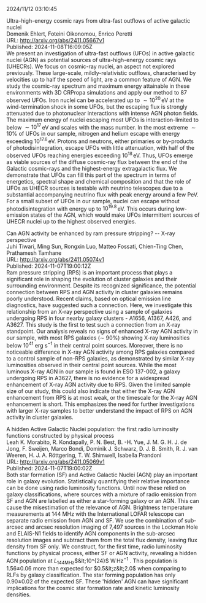 2024/11/12 03:10:45  

Ultra-high-energy cosmic rays from ultra-fast outflows of active
  galactic nuclei  
Domenik Ehlert, Foteini Oikonomou, Enrico Peretti  
URL: http://arxiv.org/abs/2411.05667v1  
Published: 2024-11-08T16:09:05Z  
  We present an investigation of ultra-fast outflows (UFOs) in active galactic nuclei (AGN) as potential sources of ultra-high-energy cosmic rays (UHECRs). We focus on cosmic-ray nuclei, an aspect not explored previously. These large-scale, mildly-relativistic outflows, characterised by velocities up to half the speed of light, are a common feature of AGN. We study the cosmic-ray spectrum and maximum energy attainable in these environments with 3D CRPropa simulations and apply our method to 87 observed UFOs. Iron nuclei can be accelerated up to $\sim10^{20}\,$eV at the wind-termination shock in some UFOs, but the escaping flux is strongly attenuated due to photonuclear interactions with intense AGN photon fields. The maximum energy of nuclei escaping most UFOs is interaction-limited to below $\sim 10^{17}\,$eV and scales with the mass number. In the most extreme $\sim10\%$ of UFOs in our sample, nitrogen and helium escape with energy exceeding $10^{17.6}\,$eV. Protons and neutrons, either primaries or by-products of photodisintegration, escape UFOs with little attenuation, with half of the observed UFOs reaching energies exceeding $10^{18}\,$eV. Thus, UFOs emerge as viable sources of the diffuse cosmic-ray flux between the end of the Galactic cosmic-rays and the highest-energy extragalactic flux. We demonstrate that UFOs can fill this part of the spectrum in terms of energetics, spectral shape and chemical composition and that the role of UFOs as UHECR sources is testable with neutrino telescopes due to a substantial accompanying neutrino flux with peak energy around a few PeV. For a small subset of UFOs in our sample, nuclei can escape without photodisintegration with energy up to $10^{19.8}\,$eV. This occurs during low-emission states of the AGN, which would make UFOs intermittent sources of UHECR nuclei up to the highest observed energies.   

Can AGN activity be enhanced by ram pressure stripping? -- X-ray
  perspective  
Juhi Tiwari, Ming Sun, Rongxin Luo, Matteo Fossati, Chien-Ting Chen, Prathamesh Tamhane  
URL: http://arxiv.org/abs/2411.05074v1  
Published: 2024-11-07T19:00:12Z  
  Ram pressure stripping (RPS) is an important process that plays a significant role in shaping the evolution of cluster galaxies and their surrounding environment. Despite its recognized significance, the potential connection between RPS and AGN activity in cluster galaxies remains poorly understood. Recent claims, based on optical emission line diagnostics, have suggested such a connection. Here, we investigate this relationship from an X-ray perspective using a sample of galaxies undergoing RPS in four nearby galaxy clusters - A1656, A1367, A426, and A3627. This study is the first to test such a connection from an X-ray standpoint. Our analysis reveals no signs of enhanced X-ray AGN activity in our sample, with most RPS galaxies ($\sim$ $90\%$) showing X-ray luminosities below $10^{41}$ erg s$^{-1}$ in their central point sources. Moreover, there is no noticeable difference in X-ray AGN activity among RPS galaxies compared to a control sample of non-RPS galaxies, as demonstrated by similar X-ray luminosities observed in their central point sources. While the most luminous X-ray AGN in our sample is found in ESO 137-002, a galaxy undergoing RPS in A3627, there is no evidence for a widespread enhancement of X-ray AGN activity due to RPS. Given the limited sample size of our study, this could also indicate that either the X-ray AGN enhancement from RPS is at most weak, or the timescale for the X-ray AGN enhancement is short. This emphasizes the need for further investigations with larger X-ray samples to better understand the impact of RPS on AGN activity in cluster galaxies.   

A hidden Active Galactic Nuclei population: the first radio luminosity
  functions constructed by physical process  
Leah K. Morabito, R. Kondapally, P. N. Best, B. -H. Yue, J. M. G. H. J. de Jong, F. Sweijen, Marco Bondi, Dominik J. Schwarz, D. J. B. Smith, R. J. van Weeren, H. J. A. Röttgering, T. W. Shimwell, Isabella Prandoni  
URL: http://arxiv.org/abs/2411.05069v1  
Published: 2024-11-07T19:00:02Z  
  Both star formation (SF) and Active Galactic Nuclei (AGN) play an important role in galaxy evolution. Statistically quantifying their relative importance can be done using radio luminosity functions. Until now these relied on galaxy classifications, where sources with a mixture of radio emission from SF and AGN are labelled as either a star-forming galaxy or an AGN. This can cause the misestimation of the relevance of AGN. Brightness temperature measurements at 144 MHz with the International LOFAR telescope can separate radio emission from AGN and SF. We use the combination of sub-arcsec and arcsec resolution imaging of 7,497 sources in the Lockman Hole and ELAIS-N1 fields to identify AGN components in the sub-arcsec resolution images and subtract them from the total flux density, leaving flux density from SF only. We construct, for the first time, radio luminosity functions by physical process, either SF or AGN activity, revealing a hidden AGN population at $L_{\textrm{144MHz}}$$&lt;10^{24}$ W$\,$Hz$^{-1}$ . This population is 1.56$\pm$0.06 more than expected for $0.5&lt;z&lt;2.0$ when comparing to RLFs by galaxy classification. The star forming population has only 0.90$\pm$0.02 of the expected SF. These 'hidden' AGN can have significant implications for the cosmic star formation rate and kinetic luminosity densities.   

